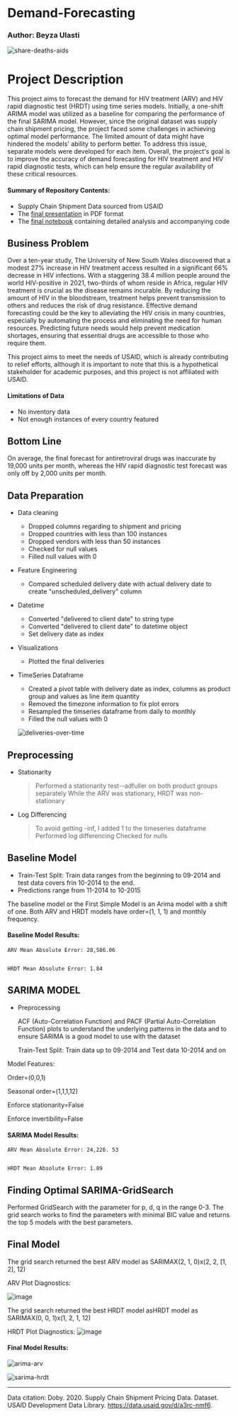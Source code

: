 # Demand-Forecasting
### Author: Beyza Ulasti


![share-deaths-aids](https://user-images.githubusercontent.com/122234730/233189009-f53a641e-b855-4c32-86eb-bfe3e63f0259.png)


# Project Description
This project aims to forecast the demand for HIV treatment (ARV) and HIV rapid diagnostic test (HRDT) using time series models. Initially, a one-shift ARIMA model was utilized as a baseline for comparing the performance of the final SARIMA model. However, since the original dataset was supply chain shipment pricing, the project faced some challenges in achieving optimal model performance. The limited amount of data might have hindered the models' ability to perform better. To address this issue, separate models were developed for each item. Overall, the project's goal is to improve the accuracy of demand forecasting for HIV treatment and HIV rapid diagnostic tests, which can help ensure the regular availability of these critical resources.




#### Summary of Repository Contents:
* Supply Chain Shipment Data sourced from USAID
* The [final presentation](Demand-Forecasting/presentation.pdf) in PDF format
* The [final notebook](Demand-Forecasting/Final-Notebook.ipynb) containing detailed analysis and accompanying code


## Business Problem
Over a ten-year study, The University of New South Wales discovered that a modest 27% increase in HIV treatment access resulted in a significant 66% decrease in HIV infections. With a staggering 38.4 million people around the world HIV-positive in 2021, two-thirds of whom reside in Africa, regular HIV treatment is crucial as the disease remains incurable. By reducing the amount of HIV in the bloodstream, treatment helps prevent transmission to others and reduces the risk of drug resistance. Effective demand forecasting could be the key to alleviating the HIV crisis in many countries, especially by automating the process and eliminating the need for human resources. Predicting future needs would help prevent medication shortages, ensuring that essential drugs are accessible to those who require them.

This project aims to meet the needs of USAID, which is already contributing to relief efforts, although it is important to note that this is a hypothetical stakeholder for academic purposes, and this project is not affiliated with USAID.


#### Limitations of Data

* No inventory data
* Not enough instances of every country featured


## Bottom Line

On average, the final forecast for antiretroviral drugs was inaccurate by 19,000 units per month, whereas the HIV rapid diagnostic test forecast was only off by 2,000 units per month.


## Data Preparation

* Data cleaning 
    * Dropped columns regarding to shipment and pricing
    * Dropped countries with less than 100 instances
    * Dropped vendors with less than 50 instances
    * Checked for null values
    * Filled null values with 0
* Feature Engineering
    * Compared scheduled delivery date with actual delivery date to create "unscheduled_delivery" column
* Datetime
    * Converted "delivered to client date" to string type
    * Converted "delivered to client date" to datetime object 
    * Set delivery date as index
* Visualizations
    * Plotted the final deliveries

* TimeSeries Dataframe
    * Created a pivot table with delivery date as index, columns as product group and values as line item quantity
    * Removed the timezone information to fix plot errors
    * Resampled the timseries dataframe from daily to monthly
    * Filled the null values with 0
    
    ![deliveries-over-time](https://user-images.githubusercontent.com/122234730/233246784-b62136ed-3777-4ce5-933b-d7ea24ec0071.png)

    
## Preprocessing
 * Stationarity
    > Performed a stationarity test--adfuller on both product groups separately 
    > While the ARV was stationary, HRDT was non-stationary
 * Log Differencing
    > To avoid getting -inf, I added 1 to the timeseries dataframe
    > Performed log differencing
    > Checked for nulls
    

## Baseline Model
  * Train-Test Split: Train data ranges from the beginning to 09-2014 and test data covers frin 10-2014 to the end.
  * Predictions range from 11-2014 to 10-2015
  
  
  
 The baseline model or the First Simple Model is an Arima model with a shift of one. Both ARV and HRDT models have order=(1, 1, 1) and monthly frequency. 
 
 #### Baseline Model Results:
 
    ARV Mean Absolute Error: 28,586.06
    
    
    HRDT Mean Absolute Error: 1.84






## SARIMA MODEL

  * Preprocessing
  
    ACF (Auto-Correlation Function) and PACF (Partial Auto-Correlation Function) plots to understand the underlying patterns in the data and to ensure SARIMA is a good model to use with the dataset 
    
    Train-Test Split: Train data up to 09-2014 and Test data 10-2014 and on
    
Model Features:

   Order=(0,0,1)
   
   Seasonal order=(1,1,1,12)
   
   Enforce stationarity=False
   
   Enforce invertibility=False

 #### SARIMA Model Results:
 
    ARV Mean Absolute Error: 24,226. 53
    
    
    HRDT Mean Absolute Error: 1.89




  
  

## Finding Optimal SARIMA-GridSearch

Performed GridSearch with the parameter for  p, d, q in the range 0-3. The grid search works to find the parameters with minimal BIC value and returns the top 5 models with the best parameters.



## Final Model

The grid search returned the best ARV model as SARIMAX(2, 1, 0)x(2, 2, [1, 2], 12)  

ARV Plot Diagnostics:

![image](https://user-images.githubusercontent.com/122234730/233245294-3c3cfb0d-6428-417c-aede-2383c517b488.png)


The grid search returned the best HRDT model asHRDT model as SARIMAX(0, 0, 1)x(1, 2, 1, 12) 

HRDT Plot Diagnostics:
![image](https://user-images.githubusercontent.com/122234730/233245605-5ecaa23b-b804-4309-96fc-6f3e18acd981.png)



#### Final Model Results:

![arima-arv](https://user-images.githubusercontent.com/122234730/233246636-7e9b2b2f-e644-45c0-9104-9909fa133616.png)



![sarima-hrdt](https://user-images.githubusercontent.com/122234730/233246694-02ac2a26-4b00-4ee7-ad6c-4b37bfa16dd4.png)






--------------
Data citation: Doby. 2020. Supply Chain Shipment Pricing Data. Dataset. USAID Development Data Library. https://data.usaid.gov/d/a3rc-nmf6.
